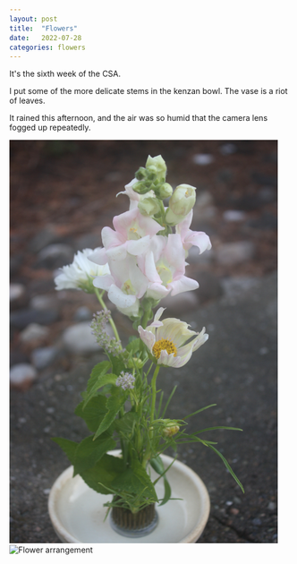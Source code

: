 ```yaml
---
layout: post
title:  "Flowers"
date:   2022-07-28
categories: flowers
---
```


It's the sixth week of the CSA.

I put some of the more delicate stems in the kenzan bowl. The vase is a riot of leaves.

It rained this afternoon, and the air was so humid that the camera lens fogged up repeatedly.

<img src="/img/2022-07-28-flowers-1.jpg" alt="Flower arrangement" style="max-width: 50vw"/>

<img src="/img/2022-07-28-flowers-2.jpg" alt="Flower arrangement" style="max-width: 50vw"/>
